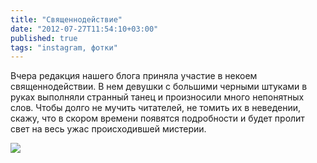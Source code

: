 ```yaml
---
title: "Священнодействие"
date: "2012-07-27T11:54:10+03:00"
published: true
tags: "instagram, фотки"
---
```


Вчера редакция нашего блога приняла участие в некоем священнодействии. В нем девушки с большими черными штуками в руках выполняли странный танец и произносили много непонятных слов. Чтобы долго не мучить читателей, не томить их в неведении, скажу, что в скором времени появятся подробности и будет пролит свет на весь ужас происходившей мистерии.

![](http://c358655.r55.cf1.rackcdn.com/instagram_photosession.jpg)